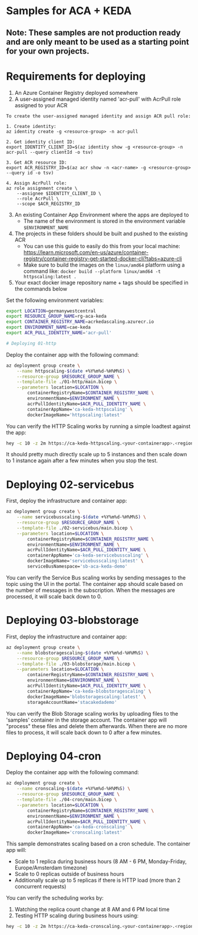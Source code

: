 # Samples for ACA + KEDA

## Note: These samples are not production ready and are only meant to be used as a starting point for your own projects.

# Requirements for deploying

1. An Azure Container Registry deployed somewhere
2. A user-assigned managed identity named 'acr-pull' with AcrPull role assigned to your ACR
```
To create the user-assigned managed identity and assign ACR pull role:

1. Create identity:
az identity create -g <resource-group> -n acr-pull

2. Get identity client ID:
export IDENTITY_CLIENT_ID=$(az identity show -g <resource-group> -n acr-pull --query clientId -o tsv)

3. Get ACR resource ID: 
export ACR_REGISTRY_ID=$(az acr show -n <acr-name> -g <resource-group> --query id -o tsv)

4. Assign AcrPull role:
az role assignment create \
    --assignee $IDENTITY_CLIENT_ID \
    --role AcrPull \
    --scope $ACR_REGISTRY_ID
```
3. An existing Container App Environment where the apps are deployed to
    - The name of the environment is stored in the environment variable `$ENVIRONMENT_NAME`
4. The projects in these folders should be built and pushed to the existing ACR
    - You can use this guide to easily do this from your local machine: https://learn.microsoft.com/en-us/azure/container-registry/container-registry-get-started-docker-cli?tabs=azure-cli
    - Make sure to build the images on the `linux/amd64` platform using a command like: `docker build --platform linux/amd64 -t httpscaling:latest .`
5. Your exact docker image repository name + tags should be specified in the commands below

Set the following environment variables:

```bash
export LOCATION=germanywestcentral
export RESOURCE_GROUP_NAME=rg-aca-keda
export CONTAINER_REGISTRY_NAME=acrkedascaling.azurecr.io
export ENVIRONMENT_NAME=cae-keda
export ACR_PULL_IDENTITY_NAME='acr-pull'

# Deploying 01-http
```
Deploy the container app with the following command:

```bash
az deployment group create \
    --name httpscaling-$(date +%Y%m%d-%H%M%S) \
    --resource-group $RESOURCE_GROUP_NAME \
    --template-file ./01-http/main.bicep \
    --parameters location=$LOCATION \
        containerRegistryName=$CONTAINER_REGISTRY_NAME \
        environmentName=$ENVIRONMENT_NAME \
        acrPullIdentityName=$ACR_PULL_IDENTITY_NAME \
        containerAppName='ca-keda-httpscaling' \
        dockerImageName='httpscaling:latest'
```

You can verify the HTTP Scaling works by running a simple loadtest against the app:

```bash
hey -c 10 -z 2m https://ca-keda-httpscaling.<your-containerapp>.<region>.azurecontainerapps.io/weatherforecast
```

It should pretty much directly scale up to 5 instances and then scale down to 1 instance again after a few minutes when you stop the test.

# Deploying 02-servicebus

First, deploy the infrastructure and container app:

```bash
az deployment group create \
    --name servicebusscaling-$(date +%Y%m%d-%H%M%S) \
    --resource-group $RESOURCE_GROUP_NAME \
    --template-file ./02-servicebus/main.bicep \
    --parameters location=$LOCATION \
        containerRegistryName=$CONTAINER_REGISTRY_NAME \
        environmentName=$ENVIRONMENT_NAME \
        acrPullIdentityName=$ACR_PULL_IDENTITY_NAME \
        containerAppName='ca-keda-servicebusscaling' \
        dockerImageName='servicebusscaling:latest' \
        serviceBusNamespace='sb-aca-keda-demo'
```

You can verify the Service Bus scaling works by sending messages to the topic using the UI in the portal. The container app should scale based on the number of messages in the subscription. When the messages are processed, it will scale back down to 0.

# Deploying 03-blobstorage

First, deploy the infrastructure and container app:

```bash
az deployment group create \
    --name blobstoragescaling-$(date +%Y%m%d-%H%M%S) \
    --resource-group $RESOURCE_GROUP_NAME \
    --template-file ./03-blobstorage/main.bicep \
    --parameters location=$LOCATION \
        containerRegistryName=$CONTAINER_REGISTRY_NAME \
        environmentName=$ENVIRONMENT_NAME \
        acrPullIdentityName=$ACR_PULL_IDENTITY_NAME \
        containerAppName='ca-keda-blobstoragescaling' \
        dockerImageName='blobstoragescaling:latest' \
        storageAccountName='stacakedademo'
```

You can verify the Blob Storage scaling works by uploading files to the 'samples' container in the storage account. The container app will "process" these files and delete them afterwards. When there are no more files to process, it will scale back down to 0 after a few minutes.

# Deploying 04-cron

Deploy the container app with the following command:

```bash
az deployment group create \
    --name cronscaling-$(date +%Y%m%d-%H%M%S) \
    --resource-group $RESOURCE_GROUP_NAME \
    --template-file ./04-cron/main.bicep \
    --parameters location=$LOCATION \
        containerRegistryName=$CONTAINER_REGISTRY_NAME \
        environmentName=$ENVIRONMENT_NAME \
        acrPullIdentityName=$ACR_PULL_IDENTITY_NAME \
        containerAppName='ca-keda-cronscaling' \
        dockerImageName='cronscaling:latest'
```

This sample demonstrates scaling based on a cron schedule. The container app will:
- Scale to 1 replica during business hours (8 AM - 6 PM, Monday-Friday, Europe/Amsterdam timezone)
- Scale to 0 replicas outside of business hours
- Additionally scale up to 5 replicas if there is HTTP load (more than 2 concurrent requests)

You can verify the scheduling works by:
1. Watching the replica count change at 8 AM and 6 PM local time
2. Testing HTTP scaling during business hours using:
```bash
hey -c 10 -z 2m https://ca-keda-cronscaling.<your-containerapp>.<region>.azurecontainerapps.io/weatherforecast
```



